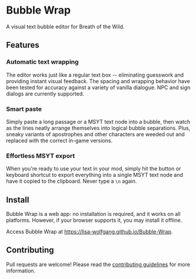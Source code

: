 # Bubble Wrap

A visual text bubble editor for Breath of the Wild.

## Features

### Automatic text wrapping

The editor works just like a regular text box -- eliminating guesswork and providing instant visual feedback. The spacing and wrapping behavior have been tested for accuracy against a variety of vanilla dialogue. NPC and sign dialogs are currently supported.

### Smart paste

Simply paste a long passage or a MSYT text node into a bubble, then watch as the lines neatly arrange themselves into logical bubble separations. Plus, sneaky variants of apostrophes and other characters are weeded out and replaced with the correct in-game versions.

### Effortless MSYT export

When you're ready to use your text in your mod, simply hit the button or keyboard shortcut to export everything into a single MSYT text node and have it copied to the clipboard. Never type a `\n` again.

## Install

Bubble Wrap is a web app: no installation is required, and it works on all platforms. However, if your browser supports it, you may install it offline.

Access Bubble Wrap at https://lisa-wolfgang.github.io/Bubble-Wrap.

## Contributing

Pull requests are welcome! Please read the [contributing guidelines](CONTRIBUTING.md) for more information.
